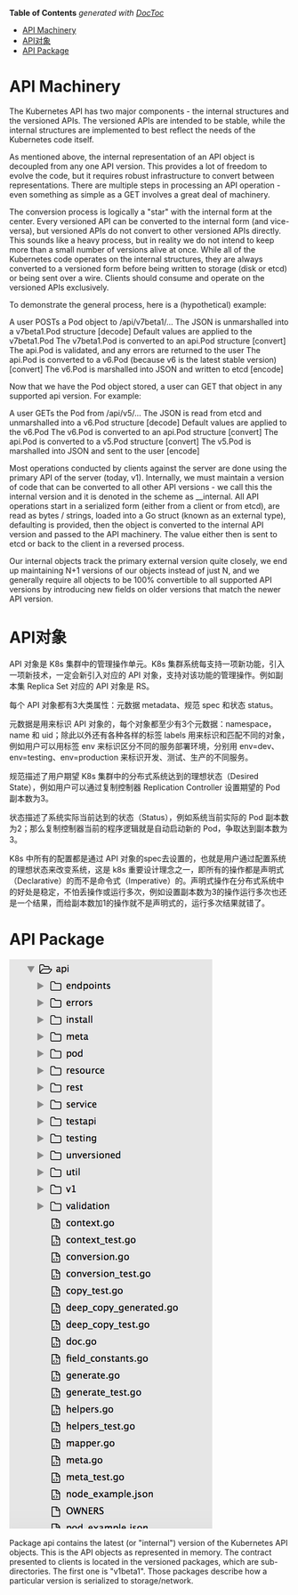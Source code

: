 <!-- START doctoc generated TOC please keep comment here to allow auto update -->
<!-- DON'T EDIT THIS SECTION, INSTEAD RE-RUN doctoc TO UPDATE -->
**Table of Contents**  *generated with [DocToc](https://github.com/thlorenz/doctoc)*

- [API Machinery](#api-machinery)
- [API对象](#api%E5%AF%B9%E8%B1%A1)
- [API Package](#api-package)

<!-- END doctoc generated TOC please keep comment here to allow auto update -->

# API Machinery

The Kubernetes API has two major components - the internal structures and the versioned APIs. The versioned APIs are intended to be stable, while the internal structures are implemented to best reflect the needs of the Kubernetes code itself.

As mentioned above, the internal representation of an API object is decoupled from any one API version. This provides a lot of freedom to evolve the code, but it requires robust infrastructure to convert between representations. There are multiple steps in processing an API operation - even something as simple as a GET involves a great deal of machinery.

The conversion process is logically a "star" with the internal form at the center. Every versioned API can be converted to the internal form (and vice-versa), but versioned APIs do not convert to other versioned APIs directly. This sounds like a heavy process, but in reality we do not intend to keep more than a small number of versions alive at once. While all of the Kubernetes code operates on the internal structures, they are always converted to a versioned form before being written to storage (disk or etcd) or being sent over a wire. Clients should consume and operate on the versioned APIs exclusively.

To demonstrate the general process, here is a (hypothetical) example:

A user POSTs a Pod object to /api/v7beta1/...
The JSON is unmarshalled into a v7beta1.Pod structure [decode]
Default values are applied to the v7beta1.Pod
The v7beta1.Pod is converted to an api.Pod structure [convert]
The api.Pod is validated, and any errors are returned to the user
The api.Pod is converted to a v6.Pod (because v6 is the latest stable version) [convert]
The v6.Pod is marshalled into JSON and written to etcd [encode]

Now that we have the Pod object stored, a user can GET that object in any supported api version. For example:

A user GETs the Pod from /api/v5/...
The JSON is read from etcd and unmarshalled into a v6.Pod structure [decode]
Default values are applied to the v6.Pod
The v6.Pod is converted to an api.Pod structure [convert]
The api.Pod is converted to a v5.Pod structure [convert]
The v5.Pod is marshalled into JSON and sent to the user [encode]

Most operations conducted by clients against the server are done using the primary API of the server (today, v1). Internally, we must maintain a version of code that can be converted to all other API versions - we call this the internal version and it is denoted in the scheme as __internal. All API operations start in a serialized form (either from a client or from etcd), are read as bytes / strings, loaded into a Go struct (known as an external type), defaulting is provided, then the object is converted to the internal API version and passed to the API machinery. The value either then is sent to etcd or back to the client in a reversed process. 

Our internal objects track the primary external version quite closely, we end up maintaining N+1 versions of our objects instead of just N, and we generally require all objects to be 100% convertible to all supported API versions by introducing new fields on older versions that match the newer API version.

# API对象

API 对象是 K8s 集群中的管理操作单元。K8s 集群系统每支持一项新功能，引入一项新技术，一定会新引入对应的 API 对象，支持对该功能的管理操作。例如副本集 Replica Set 对应的 API 对象是 RS。

每个 API 对象都有3大类属性：元数据 metadata、规范 spec 和状态 status。

元数据是用来标识 API 对象的，每个对象都至少有3个元数据：namespace，name 和 uid；除此以外还有各种各样的标签 labels 用来标识和匹配不同的对象，例如用户可以用标签 env 来标识区分不同的服务部署环境，分别用 env=dev、env=testing、env=production 来标识开发、测试、生产的不同服务。

规范描述了用户期望 K8s 集群中的分布式系统达到的理想状态（Desired State），例如用户可以通过复制控制器 Replication Controller 设置期望的 Pod 副本数为3。

状态描述了系统实际当前达到的状态（Status），例如系统当前实际的 Pod 副本数为2；那么复制控制器当前的程序逻辑就是自动启动新的 Pod，争取达到副本数为3。

K8s 中所有的配置都是通过 API 对象的spec去设置的，也就是用户通过配置系统的理想状态来改变系统，这是 k8s 重要设计理念之一，即所有的操作都是声明式（Declarative）的而不是命令式（Imperative）的。声明式操作在分布式系统中的好处是稳定，不怕丢操作或运行多次，例如设置副本数为3的操作运行多次也还是一个结果，而给副本数加1的操作就不是声明式的，运行多次结果就错了。

# API Package

![API Package](pics/package-api.png)

Package api contains the latest (or "internal") version of the Kubernetes API objects. This is the API objects as represented in memory. The contract presented to clients is located in the versioned packages, which are sub-directories. The first one is "v1beta1". Those packages describe how a particular version is serialized to storage/network.
